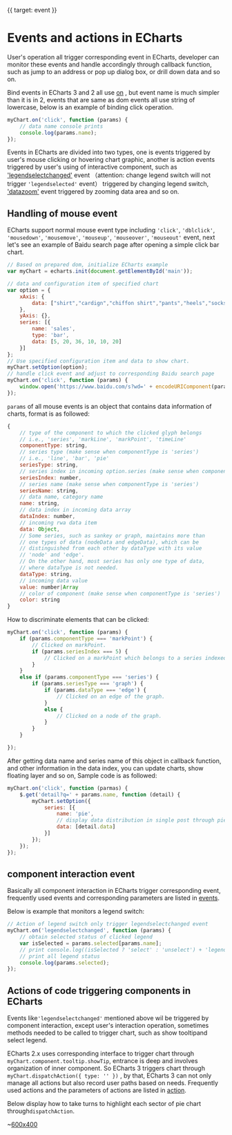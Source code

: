 {{ target: event }}

# Events and actions in ECharts

User's operation all trigger corresponding event in ECharts, developer can monitor these events and handle accordingly through callback function, such as jump to an address or pop up dialog box, or drill down data and so on.

Bind events in ECharts 3 and 2 all use [on](api.html#EChartsInstance.on) ,  but event name is much simpler than it is in 2, events that are same as dom events all use string of lowercase, below is an example of binding click operation.

```js
myChart.on('click', function (params) {
    // data name console prints
    console.log(params.name);
});
```

Events in ECharts are divided into two types, one is events triggered by user's mouse clicking or hovering chart graphic, another is action events triggered by user's using of interactive component, such as  ['legendselectchanged'](api.html#events.legendselectchanged) event （attention: change legend switch will not trigger `'legendselected'` event） triggered by changing legend switch, ['datazoom'](api.html#events.legendselectchanged) event triggered by zooming data area and so on.

## Handling of mouse event

ECharts support normal mouse event type including `'click'`, `'dblclick'`, `'mousedown'`, `'mousemove'`, `'mouseup'`, `'mouseover'`, `'mouseout'` event, next let's see an example of Baidu search page after opening a simple click bar chart.

```js
// Based on prepared dom, initialize ECharts example
var myChart = echarts.init(document.getElementById('main'));

// data and configuration item of specified chart
var option = {
    xAxis: {
        data: ["shirt","cardign","chiffon shirt","pants","heels","socks"]
    },
    yAxis: {},
    series: [{
        name: 'sales',
        type: 'bar',
        data: [5, 20, 36, 10, 10, 20]
    }]
};
// Use specified configuration item and data to show chart.
myChart.setOption(option);
// handle click event and adjust to corresponding Baidu search page
myChart.on('click', function (params) {
    window.open('https://www.baidu.com/s?wd=' + encodeURIComponent(params.name));
});
```

`params` of all mouse events is an object that contains data information of charts, format is as followed:
```js
{
    // type of the component to which the clicked glyph belongs
    // i.e., 'series', 'markLine', 'markPoint', 'timeLine'
    componentType: string,
    // series type (make sense when componentType is 'series')
    // i.e., 'line', 'bar', 'pie'
    seriesType: string,
    // series index in incoming option.series (make sense when componentType is 'series')
    seriesIndex: number,
    // series name (make sense when componentType is 'series')
    seriesName: string,
    // data name, category name
    name: string,
    // data index in incoming data array
    dataIndex: number,
    // incoming rwa data item
    data: Object,
    // Some series, such as sankey or graph, maintains more than
    // one types of data (nodeData and edgeData), which can be
    // distinguished from each other by dataType with its value
    // 'node' and 'edge'.
    // On the other hand, most series has only one type of data,
    // where dataType is not needed.
    dataType: string,
    // incoming data value
    value: number|Array
    // color of component (make sense when componentType is 'series')
    color: string
}
```

How to discriminate elements that can be clicked:
```js
myChart.on('click', function (params) {
    if (params.componentType === 'markPoint') {
        // Clicked on markPoint.
        if (params.seriesIndex === 5) {
            // Clicked on a markPoint which belongs to a series indexed with 5.
        }
    }
    else if (params.componentType === 'series') {
        if (params.seriesType === 'graph') {
            if (params.dataType === 'edge') {
                // Clicked on an edge of the graph.
            }
            else {
                // Clicked on a node of the graph.
            }
        }
    }

});
```

After getting data name and series name of this object in callback function, and other information in the data index, you can update charts, show floating layer and so on, Sample code is as followed:

```js
myChart.on('click', function (parmas) {
    $.get('detail?q=' + params.name, function (detail) {
        myChart.setOption({
            series: [{
                name: 'pie',
                // display data distribution in single post through pie chart
                data: [detail.data]
            }]
        });
    });
});
```

## component interaction event

Basically all component interaction in ECharts trigger corresponding event, frequently used events and corresponding parameters are listed in [events](api.html#events).

Below is example that monitors a legend switch:

```js
// Action of legend switch only trigger legendselectchanged event
myChart.on('legendselectchanged', function (params) {
    // obtain selected status of clicked legend
    var isSelected = params.selected[params.name];
    // print console.log((isSelected ? 'select' : 'unselect') + 'legend' + params.name);
    // print all legend status
    console.log(params.selected);
});
```

## Actions of code triggering components in ECharts

Events like`'legendselectchanged'` mentioned above wil be triggered by component interaction, except user's interaction operation, sometimes methods needed to be called to trigger chart, such as show tooltipand select legend.

ECharts 2.x uses corresponding interface to trigger chart through  `myChart.component.tooltip.showTip`, entrance is deep and involves organization of inner component. So ECharts 3 triggers chart through `myChart.dispatchAction({ type: '' })` , by that, ECharts 3 can not only manage all actions but also record user paths based on needs.
Frequently used actions and the parameters of actions are listed in [action](api.html#action).

Below display how to take turns to highlight each sector of pie chart through`dispatchAction`.

~[600x400](${galleryViewPath}doc-example/pie-highlight&edit=1&reset=1)
